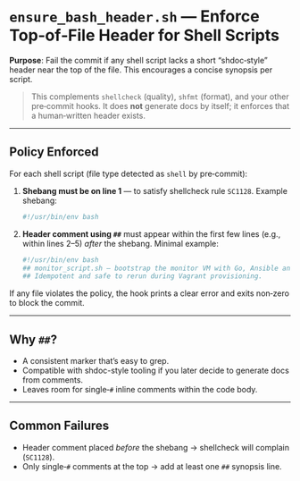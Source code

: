 # `ensure_bash_header.sh` — Enforce Top‑of‑File Header for Shell Scripts

**Purpose**: Fail the commit if any shell script lacks a short “shdoc‑style”
header near the top of the file. This encourages a concise synopsis per script.

> This complements `shellcheck` (quality), `shfmt` (format), and your other
> pre‑commit hooks. It does **not** generate docs by itself; it enforces that a
> human‑written header exists.

---

## Policy Enforced

For each shell script (file type detected as `shell` by pre‑commit):

1. **Shebang must be on line 1** — to satisfy shellcheck rule `SC1128`.
   Example shebang:
   ```bash
   #!/usr/bin/env bash
   ```

2. **Header comment using `##`** must appear within the first few lines
   (e.g., within lines 2–5) *after* the shebang. Minimal example:
   ```bash
   #!/usr/bin/env bash
   ## monitor_script.sh — bootstrap the monitor VM with Go, Ansible and env vars
   ## Idempotent and safe to rerun during Vagrant provisioning.
   ```

If any file violates the policy, the hook prints a clear error and exits non‑zero
to block the commit.

---

## Why `##`?

- A consistent marker that’s easy to grep.
- Compatible with shdoc-style tooling if you later decide to generate docs from comments.
- Leaves room for single‑`#` inline comments within the code body.

---

## Common Failures

- Header comment placed *before* the shebang → shellcheck will complain (`SC1128`).
- Only single‑`#` comments at the top → add at least one `##` synopsis line.
